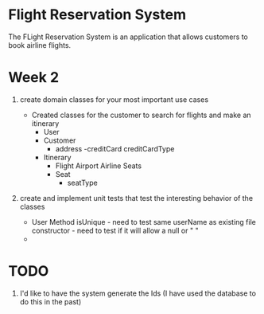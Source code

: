 # Flight Reservation System
The FLight Reservation System is an application that allows customers to book airline flights.

# Week 2 
1. create domain classes for your most important use cases
    - Created classes for the customer to search for flights and make an itinerary
        - User
        - Customer
            - address
            -creditCard
               creditCardType
        - Itinerary
            - Flight
                Airport
                Airline
                Seats
            - Seat
                - seatType

2. create and implement unit tests that test the interesting behavior of the classes 
    - User Method
        isUnique
            - need to test same userName as existing file
        constructor
            - need to test if it will allow a null or " "
    - 

# TODO
1. I'd like to have the system generate the Ids (I have used the database to do this in the past)



